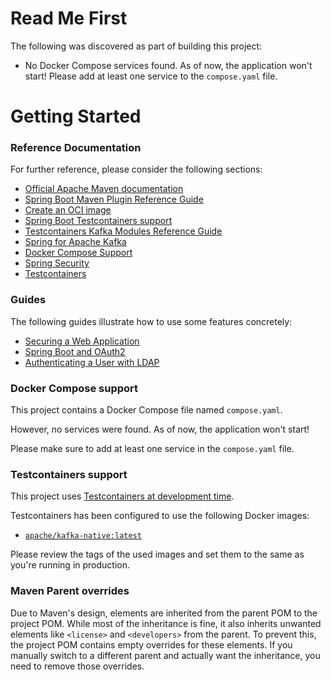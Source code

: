 # Read Me First
The following was discovered as part of building this project:

* No Docker Compose services found. As of now, the application won't start! Please add at least one service to the `compose.yaml` file.

# Getting Started

### Reference Documentation
For further reference, please consider the following sections:

* [Official Apache Maven documentation](https://maven.apache.org/guides/index.html)
* [Spring Boot Maven Plugin Reference Guide](https://docs.spring.io/spring-boot/3.4.2/maven-plugin)
* [Create an OCI image](https://docs.spring.io/spring-boot/3.4.2/maven-plugin/build-image.html)
* [Spring Boot Testcontainers support](https://docs.spring.io/spring-boot/3.4.2/reference/testing/testcontainers.html#testing.testcontainers)
* [Testcontainers Kafka Modules Reference Guide](https://java.testcontainers.org/modules/kafka/)
* [Spring for Apache Kafka](https://docs.spring.io/spring-boot/3.4.2/reference/messaging/kafka.html)
* [Docker Compose Support](https://docs.spring.io/spring-boot/3.4.2/reference/features/dev-services.html#features.dev-services.docker-compose)
* [Spring Security](https://docs.spring.io/spring-boot/3.4.2/reference/web/spring-security.html)
* [Testcontainers](https://java.testcontainers.org/)

### Guides
The following guides illustrate how to use some features concretely:

* [Securing a Web Application](https://spring.io/guides/gs/securing-web/)
* [Spring Boot and OAuth2](https://spring.io/guides/tutorials/spring-boot-oauth2/)
* [Authenticating a User with LDAP](https://spring.io/guides/gs/authenticating-ldap/)

### Docker Compose support
This project contains a Docker Compose file named `compose.yaml`.

However, no services were found. As of now, the application won't start!

Please make sure to add at least one service in the `compose.yaml` file.

### Testcontainers support

This project uses [Testcontainers at development time](https://docs.spring.io/spring-boot/3.4.2/reference/features/dev-services.html#features.dev-services.testcontainers).

Testcontainers has been configured to use the following Docker images:

* [`apache/kafka-native:latest`](https://hub.docker.com/r/apache/kafka-native)

Please review the tags of the used images and set them to the same as you're running in production.

### Maven Parent overrides

Due to Maven's design, elements are inherited from the parent POM to the project POM.
While most of the inheritance is fine, it also inherits unwanted elements like `<license>` and `<developers>` from the parent.
To prevent this, the project POM contains empty overrides for these elements.
If you manually switch to a different parent and actually want the inheritance, you need to remove those overrides.


